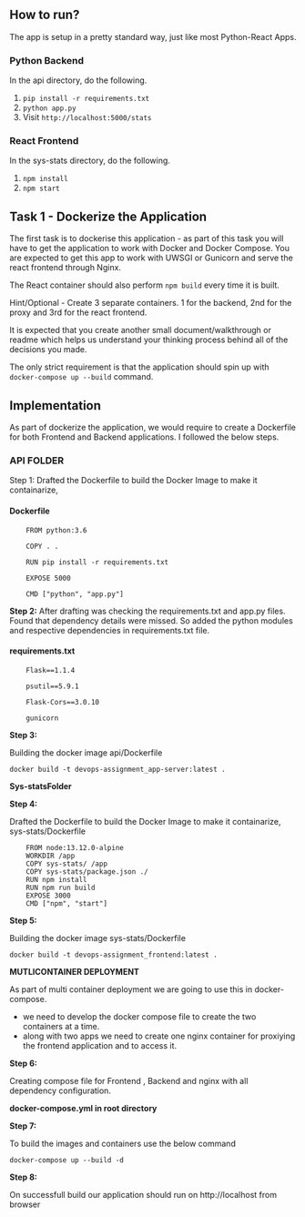 ## How to run?

The app is setup in a pretty standard way, just like most Python-React Apps.

### Python Backend
In the api directory, do the following. 
1. `pip install -r requirements.txt`
2. `python app.py`
3. Visit `http://localhost:5000/stats`


### React Frontend
In the sys-stats directory, do the following.
1. `npm install`
2. `npm start`

## Task 1 - Dockerize the Application

The first task is to dockerise this application - as part of this task you will have to get the application to work with Docker and Docker Compose. You are expected to get this app to work with UWSGI or Gunicorn and serve the react frontend through Nginx. 

The React container should also perform `npm build` every time it is built.

Hint/Optional - Create 3 separate containers. 1 for the backend, 2nd for the proxy and 3rd for the react frontend.

It is expected that you create another small document/walkthrough or readme which helps us understand your thinking process behind all of the decisions you made. 

The only strict requirement is that the application should spin up with `docker-compose up --build` command. 

## Implementation

As part of dockerize the application, we would require to create a Dockerfile for both Frontend and Backend applications. I followed the below steps.

### API FOLDER
Step 1: Drafted the Dockerfile to build the Docker Image to make it containarize, 
#### Dockerfile

		FROM python:3.6

		COPY . . 

		RUN pip install -r requirements.txt

		EXPOSE 5000

		CMD ["python", "app.py"]


**Step 2:**
After drafting was checking the requirements.txt and app.py files. Found that dependency details were missed. So added the python modules and respective dependencies in requirements.txt file. 
#### requirements.txt

		Flask==1.1.4

		psutil==5.9.1

		Flask-Cors==3.0.10

		gunicorn


**Step 3:**

Building the docker image api/Dockerfile

`docker build -t devops-assignment_app-server:latest .`

**Sys-statsFolder**

**Step 4:**

Drafted the Dockerfile to build the Docker Image to make it containarize, sys-stats/Dockerfile


		FROM node:13.12.0-alpine
		WORKDIR /app
		COPY sys-stats/ /app
		COPY sys-stats/package.json ./
		RUN npm install
		RUN npm run build
		EXPOSE 3000
		CMD ["npm", "start"]


**Step 5:**

Building the docker image sys-stats/Dockerfile

`docker build -t devops-assignment_frontend:latest .`

**MUTLICONTAINER DEPLOYMENT**

As part of multi container deployment we are going to use this in docker-compose. 
  - we need to develop the docker compose file to create the two containers at a time. 
  - along with two apps we need to create one nginx container for proxiying the frontend application and to access it.

**Step 6:**

Creating compose file for Frontend , Backend and nginx with all dependency configuration.

**docker-compose.yml in root directory**


**Step 7:**

To build the images and containers use the below command 

`docker-compose up --build -d`

**Step 8:** 

On successfull build our application should run on http://localhost from browser
